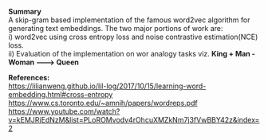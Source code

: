 **Summary**    
A skip-gram based implementation of the famous word2vec algorithm for generating text embeddings.
The two major portions of work are:     
i) word2vec using cross entropy loss and noise contrastive estimation(NCE) loss.    
ii) Evaluation of the implementation on wor analogy tasks viz. **King + Man - Woman ---> Queen**

**References:**     
https://lilianweng.github.io/lil-log/2017/10/15/learning-word-embedding.html#cross-entropy
https://www.cs.toronto.edu/~amnih/papers/wordreps.pdf      
https://www.youtube.com/watch?v=kEMJRjEdNzM&list=PLoROMvodv4rOhcuXMZkNm7j3fVwBBY42z&index=2


